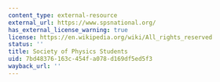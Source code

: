 ```yaml
---
content_type: external-resource
external_url: https://www.spsnational.org/
has_external_license_warning: true
license: https://en.wikipedia.org/wiki/All_rights_reserved
status: ''
title: Society of Physics Students
uid: 7bd48376-163c-454f-a078-d169df5ed5f3
wayback_url: ''
---
```

